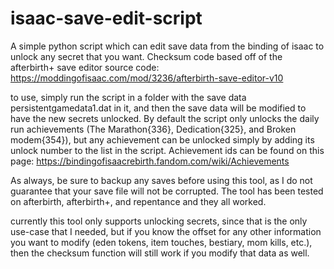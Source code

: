 # isaac-save-edit-script
A simple python script which can edit save data from the binding of isaac to unlock any secret that you want. Checksum code based off of the afterbirth+ save editor source code: https://moddingofisaac.com/mod/3236/afterbirth-save-editor-v10

to use, simply run the script in a folder with the save data persistentgamedata1.dat in it, and then the save data will be modified to have the new secrets unlocked. By default the script only unlocks the daily run achievements (The Marathon{336}, Dedication{325}, and Broken modem{354}), but any achievement can be unlocked simply by adding its unlock number to the list in the script. Achievement ids can be found on this page: https://bindingofisaacrebirth.fandom.com/wiki/Achievements

As always, be sure to backup any saves before using this tool, as I do not guarantee that your save file will not be corrupted. The tool has been tested on afterbirth, afterbirth+, and repentance and they all worked.

currently this tool only supports unlocking secrets, since that is the only use-case that I needed, but if you know the offset for any other information you want to modify (eden tokens, item touches, bestiary, mom kills, etc.), then the checksum function will still work if you modify that data as well.
